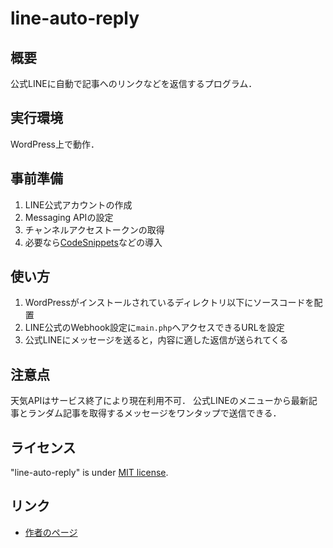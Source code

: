 # line-auto-reply

## 概要
公式LINEに自動で記事へのリンクなどを返信するプログラム．

## 実行環境
WordPress上で動作．

## 事前準備
1. LINE公式アカウントの作成
2. Messaging APIの設定
3. チャンネルアクセストークンの取得
4. 必要なら[CodeSnippets](https://ja.wordpress.org/plugins/code-snippets/)などの導入

## 使い方
1. WordPressがインストールされているディレクトリ以下にソースコードを配置
2. LINE公式のWebhook設定に`main.php`へアクセスできるURLを設定
3. 公式LINEにメッセージを送ると，内容に適した返信が送られてくる

## 注意点
天気APIはサービス終了により現在利用不可．
公式LINEのメニューから最新記事とランダム記事を取得するメッセージをワンタップで送信できる．

## ライセンス
"line-auto-reply" is under [MIT license](https://en.wikipedia.org/wiki/MIT_License).

## リンク
- [作者のページ](https://okinotori.net/archives/511)